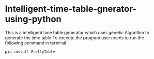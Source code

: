 # Intelligent-time-table-gnerator-using-python
This is a intelligent time table generator which uses genetic Algorithm to generate the time table
To execute the program user needs to run the following command in terminal

```
pip install PrettyTable
```
